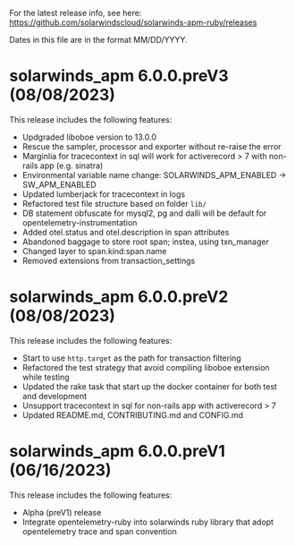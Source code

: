 For the latest release info, see here:
https://github.com/solarwindscloud/solarwinds-apm-ruby/releases

Dates in this file are in the format MM/DD/YYYY.


# solarwinds_apm 6.0.0.preV3 (08/08/2023)

This release includes the following features:

* Updgraded liboboe version to 13.0.0
* Rescue the sampler, processor and exporter without re-raise the error
* Marginlia for tracecontext in sql will work for activerecord > 7 with non-rails app (e.g. sinatra)
* Environmental variable name change: SOLARWINDS_APM_ENABLED -> SW_APM_ENABLED
* Updated lumberjack for tracecontext in logs
* Refactored test file structure based on folder `lib/`
* DB statement obfuscate for mysql2, pg and dalli will be default for opentelemetry-instrumentation
* Added otel.status and otel.description in span attributes
* Abandoned baggage to store root span; instea, using txn_manager
* Changed layer to span.kind:span.name
* Removed extensions from transaction_settings

# solarwinds_apm 6.0.0.preV2 (08/08/2023)

This release includes the following features:

* Start to use `http.target` as the path for transaction filtering
* Refactored the test strategy that avoid compiling liboboe extension while testing
* Updated the rake task that start up the docker container for both test and development
* Unsupport tracecontext in sql for non-rails app with activerecord > 7
* Updated README.md, CONTRIBUTING.md and CONFIG.md

# solarwinds_apm 6.0.0.preV1 (06/16/2023)

This release includes the following features:

* Alpha (preV1) release
* Integrate opentelemetry-ruby into solarwinds ruby library that adopt opentelemetry trace and span convention
